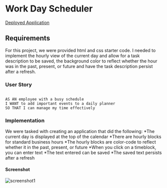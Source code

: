 # Work Day Scheduler

[Deployed Application](https://timweyel.github.io/Work-Day-Scheduler/)

## Requirements

For this project, we were provided html and css starter code. I needed to implement the hourly view of the current day and allow for a task description to be saved, the background color to reflect whether the hour was in the past, present, or future and have the task description persist after a refresh.

### User Story

```

AS AN employee with a busy schedule
I WANT to add important events to a daily planner
SO THAT I can manage my time effectively
```

### Implementation

We were tasked with creating an application that did the following:
*The current day is displayed at the top of the calendar
*There are hourly blocks for standard business hours
*The hourly blocks are color-code to reflect whether it in the past, present, or future
*When you click on a timeblock, you can enter text
*The text entered can be saved
*The saved text persists after a refresh

#### Screenshot

![screenshot1](https://user-images.githubusercontent.com/11637772/110252820-14e13180-7f3c-11eb-815a-b63860037ddf.png)